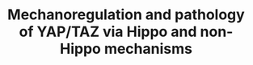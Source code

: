 ---
annotations:
- id: PW:0001515
  parent: signaling pathway
  type: Pathway Ontology
  value: Hippo signaling pathway
- id: PW:0001502
  parent: signaling pathway
  type: Pathway Ontology
  value: mechanotransduction pathway
- id: DOID:162
  parent: disease of cellular proliferation
  type: Disease Ontology
  value: cancer
authors:
- Fehrhart
description: Mechanoregulation and pathology of YAP/TAZ via Hippo and non-Hippo mechanisms
last-edited: 2019-02-21
ndex: 926eabf4-8b6b-11eb-9e72-0ac135e8bacf
organisms:
- Homo sapiens
redirect_from:
- /index.php/Pathway:WP4534
- /instance/WP4534
- /instance/WP4534_r103303
revision: r103303
schema-jsonld:
- '@context': https://schema.org/
  '@id': https://wikipathways.github.io/pathways/WP4534.html
  '@type': Dataset
  creator:
    '@type': Organization
    name: WikiPathways
  description: Mechanoregulation and pathology of YAP/TAZ via Hippo and non-Hippo
    mechanisms
  keywords:
  - ACTA1
  - ACTA2
  - ACTB
  - ACTC1
  - ACTG1
  - ACTG2
  - CDH1
  - CTNNA1
  - CTNNB1
  - ITGB1
  - ITGB2
  - ITGB3
  - ITGB4
  - ITGB5
  - ITGB6
  - ITGB7
  - ITGB8
  - LATS1
  - LIMD1
  - MAP4K1
  - MAP4K2
  - MAP4K3
  - MAP4K4
  - MAP4K5
  - MAPK10
  - MAPK8
  - MAPK9
  - MST1
  - NF2
  - PAK1
  - PAK2
  - PAK3
  - PAK4
  - PAK5
  - PAK6
  - SAV1
  - SGMS1
  - SRC
  - STK3
  - TAZ
  - TEAD1
  - TEAD2
  - TEAD3
  - TEAD4
  - YWHAQ
  - YY1AP1
  license: CC0
  name: Mechanoregulation and pathology of YAP/TAZ via Hippo and non-Hippo mechanisms
seo: CreativeWork
title: Mechanoregulation and pathology of YAP/TAZ via Hippo and non-Hippo mechanisms
wpid: WP4534
---
